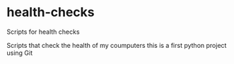# health-checks
Scripts for health checks 

Scripts that check the health of my coumputers 
this is a first python project using Git 
